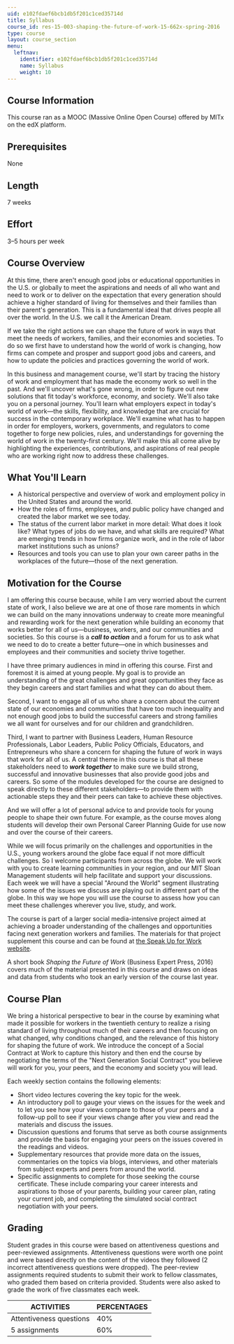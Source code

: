 ```yaml
---
uid: e102fdaef6bcb1db5f201c1ced35714d
title: Syllabus
course_id: res-15-003-shaping-the-future-of-work-15-662x-spring-2016
type: course
layout: course_section
menu:
  leftnav:
    identifier: e102fdaef6bcb1db5f201c1ced35714d
    name: Syllabus
    weight: 10
---
```


Course Information
------------------

This course ran as a MOOC (Massive Online Open Course) offered by MITx on the edX platform.

Prerequisites
-------------

None

Length
------

7 weeks

Effort
------

3–5 hours per week

Course Overview
---------------

At this time, there aren't enough good jobs or educational opportunities in the U.S. or globally to meet the aspirations and needs of all who want and need to work or to deliver on the expectation that every generation should achieve a higher standard of living for themselves and their families than their parent's generation. This is a fundamental ideal that drives people all over the world. In the U.S. we call it the American Dream.

If we take the right actions we can shape the future of work in ways that meet the needs of workers, families, and their economies and societies. To do so we first have to understand how the world of work is changing, how firms can compete and prosper and support good jobs and careers, and how to update the policies and practices governing the world of work.

In this business and management course, we'll start by tracing the history of work and employment that has made the economy work so well in the past. And we'll uncover what's gone wrong, in order to figure out new solutions that fit today's workforce, economy, and society. We'll also take you on a personal journey. You'll learn what employers expect in today's world of work—the skills, flexibility, and knowledge that are crucial for success in the contemporary workplace. We'll examine what has to happen in order for employers, workers, governments, and regulators to come together to forge new policies, rules, and understandings for governing the world of work in the twenty-first century. We'll make this all come alive by highlighting the experiences, contributions, and aspirations of real people who are working right now to address these challenges.

What You'll Learn
-----------------

*   A historical perspective and overview of work and employment policy in the United States and around the world.
*   How the roles of firms, employees, and public policy have changed and created the labor market we see today.
*   The status of the current labor market in more detail: What does it look like? What types of jobs do we have, and what skills are required? What are emerging trends in how firms organize work, and in the role of labor market institutions such as unions?
*   Resources and tools you can use to plan your own career paths in the workplaces of the future—those of the next generation.

Motivation for the Course
-------------------------

I am offering this course because, while I am very worried about the current state of work, I also believe we are at one of those rare moments in which we can build on the many innovations underway to create more meaningful and rewarding work for the next generation while building an economy that works better for all of us—business, workers, and our communities and societies. So this course is a **_call to action_** and a forum for us to ask what we need to do to create a better future—one in which businesses and employees and their communities and society thrive together.

I have three primary audiences in mind in offering this course. First and foremost it is aimed at young people. My goal is to provide an understanding of the great challenges and great opportunities they face as they begin careers and start families and what they can do about them.

Second, I want to engage all of us who share a concern about the current state of our economies and communities that have too much inequality and not enough good jobs to build the successful careers and strong families we all want for ourselves and for our children and grandchildren.

Third, I want to partner with Business Leaders, Human Resource Professionals, Labor Leaders, Public Policy Officials, Educators, and Entrepreneurs who share a concern for shaping the future of work in ways that work for all of us. A central theme in this course is that all these stakeholders need to **_work together_** to make sure we build strong, successful and innovative businesses that also provide good jobs and careers. So some of the modules developed for the course are designed to speak directly to these different stakeholders—to provide them with actionable steps they and their peers can take to achieve these objectives.

And we will offer a lot of personal advice to and provide tools for young people to shape their own future. For example, as the course moves along students will develop their own Personal Career Planning Guide for use now and over the course of their careers.

While we will focus primarily on the challenges and opportunities in the U.S., young workers around the globe face equal if not more difficult challenges. So I welcome participants from across the globe. We will work with you to create learning communities in your region, and our MIT Sloan Management students will help facilitate and support your discussions. Each week we will have a special "Around the World" segment illustrating how some of the issues we discuss are playing out in different part of the globe. In this way we hope you will use the course to assess how you can meet these challenges wherever you live, study, and work.

The course is part of a larger social media-intensive project aimed at achieving a broader understanding of the challenges and opportunities facing next generation workers and families. The materials for that project supplement this course and can be found at [the Speak Up for Work website](http://speakupforwork.com/).

A short book _Shaping the Future of Work_ (Business Expert Press, 2016) covers much of the material presented in this course and draws on ideas and data from students who took an early version of the course last year.

Course Plan
-----------

We bring a historical perspective to bear in the course by examining what made it possible for workers in the twentieth century to realize a rising standard of living throughout much of their careers and then focusing on what changed, why conditions changed, and the relevance of this history for shaping the future of work. We introduce the concept of a Social Contract at Work to capture this history and then end the course by negotiating the terms of the "Next Generation Social Contract" you believe will work for you, your peers, and the economy and society you will lead.

Each weekly section contains the following elements:

*   Short video lectures covering the key topic for the week.
*   An introductory poll to gauge your views on the issues for the week and to let you see how your views compare to those of your peers and a follow-up poll to see if your views change after you view and read the materials and discuss the issues.
*   Discussion questions and forums that serve as both course assignments and provide the basis for engaging your peers on the issues covered in the readings and videos.
*   Supplementary resources that provide more data on the issues, commentaries on the topics via blogs, interviews, and other materials from subject experts and peers from around the world.
*   Specific assignments to complete for those seeking the course certificate. These include comparing your career interests and aspirations to those of your parents, building your career plan, rating your current job, and completing the simulated social contract negotiation with your peers.

Grading
-------

Student grades in this course were based on attentiveness questions and peer-reviewed assignments. Attentiveness questions were worth one point and were based directly on the content of the videos they followed (2 incorrect attentiveness questions were dropped). The peer-review assignments required students to submit their work to fellow classmates, who graded them based on criteria provided. Students were also asked to grade the work of five classmates each week.

| ACTIVITIES | PERCENTAGES |
| --- | --- |
| Attentiveness questions | 40% |
| 5 assignments | 60%